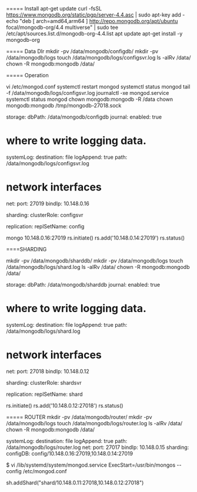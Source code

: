 ===== Install
apt-get update
curl -fsSL https://www.mongodb.org/static/pgp/server-4.4.asc | sudo apt-key add -
echo "deb [ arch=amd64,arm64 ] http://repo.mongodb.org/apt/ubuntu focal/mongodb-org/4.4 multiverse" | sudo tee /etc/apt/sources.list.d/mongodb-org-4.4.list
apt update
apt-get install -y mongodb-org

===== Data DIr
mkdir -pv /data/mongodb/configdb/
mkdir -pv /data/mongodb/logs
touch /data/mongodb/logs/configsvr.log
ls -alRv /data/
chown -R mongodb:mongodb /data/


===== Operation

vi /etc/mongod.conf
systemctl restart mongod
systemctl status mongod
tail -f /data/mongodb/logs/configsvr.log
journalctl -xe mongod.service
systemctl status mongod
chown mongodb:mongodb -R /data
chown mongodb:mongodb /tmp/mongodb-27018.sock


storage:
  dbPath: /data/mongodb/configdb
  journal:
    enabled: true

# where to write logging data.
systemLog:
  destination: file
  logAppend: true
  path: /data/mongodb/logs/configsvr.log

# network interfaces
net:
  port: 27019
  bindIp: 10.148.0.16

sharding:
  clusterRole: configsvr

replication:
  replSetName: config


mongo 10.148.0.16:27019
rs.initiate()
rs.add('10.148.0.14:27019')
rs.status()


====SHARDING

mkdir -pv /data/mongodb/sharddb/ 
mkdir -pv /data/mongodb/logs 
touch /data/mongodb/logs/shard.log 
ls -alRv /data/
chown -R mongodb:mongodb /data/


storage:
  dbPath: /data/mongodb/sharddb
  journal:
    enabled: true

# where to write logging data.
systemLog:
  destination: file
  logAppend: true
  path: /data/mongodb/logs/shard.log

# network interfaces
net:
  port: 27018
  bindIp: 10.148.0.12

sharding:
  clusterRole: shardsvr

replication:
  replSetName: shard

rs.initiate()
rs.add('10.148.0.12:27018')
rs.status()


===== ROUTER
mkdir -pv /data/mongodb/router/ 
mkdir -pv /data/mongodb/logs 
touch /data/mongodb/logs/router.log 
ls -alRv /data/
chown -R mongodb:mongodb /data/


systemLog:
  destination: file
  logAppend: true
  path: /data/mongodb/logs/router.log 
net:
  port: 27017
  bindIp: 10.148.0.15
sharding:
  configDB: config/10.148.0.16:27019,10.148.0.14:27019

$ vi /lib/systemd/system/mongod.service
ExecStart=/usr/bin/mongos --config /etc/mongod.conf


sh.addShard("shard/10.148.0.11:27018,10.148.0.12:27018")
